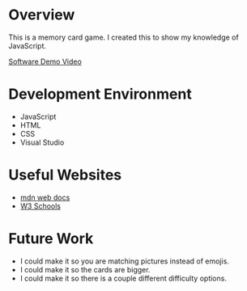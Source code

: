 # Overview

This is a memory card game. I created this to show my knowledge of JavaScript.



[Software Demo Video](https://youtu.be/d1KSfxUz-iw)

# Development Environment

- JavaScript
- HTML
- CSS
- Visual Studio

# Useful Websites

- [mdn web docs](https://developer.mozilla.org/en-US/docs/Learn/JavaScript/First_steps/What_is_JavaScript)
- [W3 Schools](https://www.w3schools.com/whatis/whatis_js.asp)

# Future Work

- I could make it so you are matching pictures instead of emojis.
- I could make it so the cards are bigger.
- I could make it so there is a couple different difficulty options.
